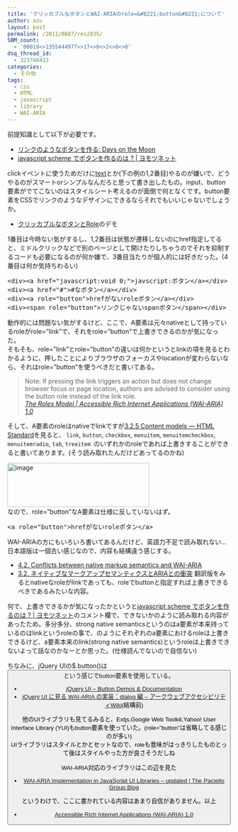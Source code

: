 ```yaml
---
title: 'クリッカブルなボタンとWAI-ARIAのrole=&#8221;button&#8221;について'
author: azu
layout: post
permalink: /2011/0607/res2835/
SBM_count:
  - '00019<>1355444977<>17<>0<>2<>0<>0'
dsq_thread_id:
  - 323748433
categories:
  - その他
tags:
  - css
  - HTML
  - javascript
  - library
  - WAI-ARIA
---
```

前提知識として以下が必要です。

*   [リンクのようなボタンを作る: Days on the Moon][1]
*   [javascript scheme でボタンを作るのは ? | ヨモツネット][2]

clickイベントに使うためだけに<a href=&#8221;#&#8221;>text</a>とか(下の例の1,2番目)やるのが嫌いで、どうやるのがスマートorシンプルなんだろと思って書き出したもの。input、button 要素がでてこないのはスタイルシート考えるのが面倒で何となくです。button要素をCSSでリンクのようなデザインにできるならそれでもいいじゃないでしょうか。

*   [クリッカブルなボタンとRole][3]のデモ

1番目は今時ない気がするし、1,2番目は状態が遷移しないのにhref指定してると、ミドルクリックなどで別のページとして開けたりしちゃうのでそれを抑制するコードも必要になるのが何か嫌で、3番目当たりが個人的には好きだった。(4番目は何か気持ちわるい)

<div>
  <pre id="codeSnippet" class="csharpcode"><span class="kwrd">&lt;</span><span class="html">div</span><span class="kwrd">&gt;&lt;</span><span class="html">a</span> <span class="attr">href</span><span class="kwrd">="javascript:void 0;"</span><span class="kwrd">&gt;</span>javscript:ボタン<span class="kwrd">&lt;/</span><span class="html">a</span><span class="kwrd">&gt;&lt;/</span><span class="html">div</span><span class="kwrd">&gt;</span>
<span class="kwrd">&lt;</span><span class="html">div</span><span class="kwrd">&gt;&lt;</span><span class="html">a</span> <span class="attr">href</span><span class="kwrd">="#"</span><span class="kwrd">&gt;</span>#なボタン<span class="kwrd">&lt;/</span><span class="html">a</span><span class="kwrd">&gt;&lt;/</span><span class="html">div</span><span class="kwrd">&gt;</span>
<span class="kwrd">&lt;</span><span class="html">div</span><span class="kwrd">&gt;&lt;</span><span class="html">a</span> <span class="attr">role</span><span class="kwrd">="button"</span><span class="kwrd">&gt;</span>hrefがないroleボタン<span class="kwrd">&lt;/</span><span class="html">a</span><span class="kwrd">&gt;&lt;/</span><span class="html">div</span><span class="kwrd">&gt;</span>
<span class="kwrd">&lt;</span><span class="html">div</span><span class="kwrd">&gt;&lt;</span><span class="html">span</span> <span class="attr">role</span><span class="kwrd">="button"</span><span class="kwrd">&gt;</span>リンクじゃないspanボタン<span class="kwrd">&lt;/</span><span class="html">span</span><span class="kwrd">&gt;&lt;/</span><span class="html">div</span><span class="kwrd">&gt;</span></pre>
</div>

<div>
  動作的には問題ない気がするけど、ここで、A要素は元々nativeとして持っているroleがrole=&#8221;link&#8221;で、それをrole=&#8221;button&#8221;で上書きできるのかが気になった。
</div>

<div>
  そもそも、role=&#8221;link&#8221;とrole=&#8221;button&#8221;の違いは何かというとlinkの項を見るとわかるように、押したことによりブラウザのフォーカスやlocationが変わらないなら、それはrole=&#8221;button&#8221;を使うべきだと書いてある。
</div>

<blockquote title="The Roles Model | Accessible Rich Internet Applications (WAI-ARIA) 1.0" cite="http://www.w3.org/TR/2010/WD-wai-aria-20100916/roles#link">
  <p>
    Note: If pressing the link triggers an action but does not change browser focus or page location, authors are advised to consider using the button role instead of the link role. <br /><cite><a href="http://www.w3.org/TR/2010/WD-wai-aria-20100916/roles#link">The Roles Model | Accessible Rich Internet Applications (WAI-ARIA) 1.0</a></cite>
  </p>
</blockquote>

そして、A要素のroleはnativeでlinkですが[3.2.5 Content models — HTML Standard][4]を見ると、 `link`, `button`, `checkbox`, `menuitem`, `menuitemcheckbox`, `menuitemradio`, `tab`, `treeitem `のいずれかのroleであれば上書きすることができると書いてあります。(そう読み取れたんだけどあってるのかね)

<div>
  <a href="http://efcl.infol/wp-content/uploads/2011/06/image10.png"><img style="background-image: none; margin: 0px; padding-left: 0px; padding-right: 0px; display: inline; padding-top: 0px; border-width: 0px;" title="image" src="http://efcl.infol/wp-content/uploads/2011/06/image_thumb10.png" border="0" alt="image" width="320" height="99" /></a>
</div>

<div>
  なので、role=&#8221;button&#8221;なA要素は仕様に反していないはず。
</div>

<div>
  <pre id="codeSnippet" class="csharpcode"><span class="kwrd">&lt;</span><span class="html">a</span> <span class="attr">role</span><span class="kwrd">="button"</span><span class="kwrd">&gt;</span>hrefがないroleボタン<span class="kwrd">&lt;/</span><span class="html">a</span><span class="kwrd">&gt;</span></pre>
</div>

<div>
  WAI-ARIAの方にもいろいろ書いてあるんだけど、英語力不足で読み取れない… <br />日本語版は一個古い感じなので、内容も結構違う感じする。
</div>

*   [4.2. Conflicts between native markup semantics and WAI-ARIA][5]
*   [3.2. ネイティブなマークアップセマンティクスとARIAとの衝突][6] 
    翻訳版をみるとnativeなroleがlinkであっても、roleでbuttonと指定すれば上書きできるべきであるみたいな内容。

何で、上書きできるかが気になったかというと[javascript scheme でボタンを作るのは ? | ヨモツネット][2]のコメント欄で、できないかのように読み取れる内容があったため。多分多分、strong native semanticsというのはa要素が本来持っているのはlinkというroleの事で、<a role=&#8221;button&#8221; />のようにそれぞれのa要素におけるroleは上書きできるけど、a要素本来のlink(strong native semantics)というroleは上書きできないよって話なのかなーとか思った。(仕様読んでないので自信ない)

ちなみに、jQuery UIの$.button()は<button role=&#8221;button&#8221;>という感じでbutton要素を使用している。

*   [jQuery UI &#8211; Button Demos & Documentation][7]
*   [jQuery UI に見る WAI-ARIA の実装：dialog 編 &#8211; アークウェブアクセシビリティWiki][8](結構前)

<div>
  他のUIライブラリも見てるみると、Extjs,Google Web Toolkit,Yahoo! User Interface Library (YUI)もbutton要素を使っていた。(role=&#8221;button&#8221;は省略してる感じのが多い) <br />UIライブラリはスタイルとかとセットなので、roleも意味がはっきりしたものとって後はスタイルやった方が良さそうだしね</p> <p>
    WAI-ARIA対応のライブラリはこの辺を見た
  </p>
</div>

*   [WAI-ARIA Implementation in JavaScript UI Libraries – updated | The Paciello Group Blog][9]

というわけで、ここに書かれている内容はあまり自信がありません。以上

*   [Accessible Rich Internet Applications (WAI-ARIA) 1.0][10]

 [1]: http://nanto.asablo.jp/blog/2010/12/15/5584008
 [2]: http://www.yomotsu.net/wp/?p=591
 [3]: http://pastehtml.com/view/aw8e93pdo.html
 [4]: http://www.whatwg.org/specs/web-apps/current-work/multipage/content-models.html#wai-aria
 [5]: http://www.w3.org/TR/wai-aria-implementation/#mapping_conflicts
 [6]: http://www.hitachi.co.jp/universaldesign/ria/ajax/wai-aria/WD-wai-aria-implementation-20090224/index.html#mapping_conflicts
 [7]: http://jqueryui.com/demos/button/
 [8]: http://www.ark-web.jp/accessibility/2297.html
 [9]: http://www.paciellogroup.com/blog/2009/07/wai-aria-implementation-in-javascript-ui-libraries/
 [10]: http://www.w3.org/TR/wai-aria/